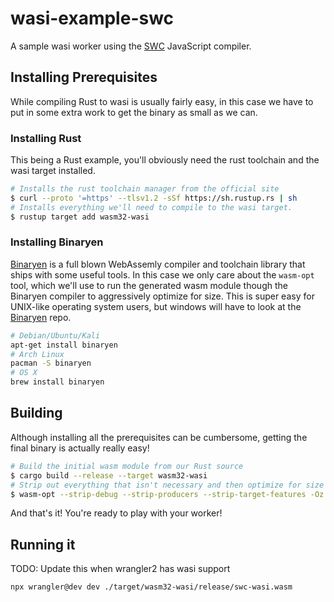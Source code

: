 # wasi-example-swc

A sample wasi worker using the [SWC](https://swc.rs) JavaScript compiler.

## Installing Prerequisites

While compiling Rust to wasi is usually fairly easy, in this case we have to put in some extra work to get the binary as small as we can.

### Installing Rust

This being a Rust example, you'll obviously need the rust toolchain and the wasi target installed.

```bash
# Installs the rust toolchain manager from the official site
$ curl --proto '=https' --tlsv1.2 -sSf https://sh.rustup.rs | sh
# Installs everything we'll need to compile to the wasi target.
$ rustup target add wasm32-wasi
```

### Installing Binaryen

[Binaryen](https://github.com/WebAssembly/binaryen) is a full blown WebAssemly compiler and toolchain library that ships with some useful tools. In this case we only care about the `wasm-opt` tool, which we'll use to run the generated wasm module though the Binaryen compiler to aggressively optimize for size. This is super easy for UNIX-like operating system users, but windows will have to look at the [Binaryen](https://github.com/WebAssembly/binaryen) repo.

```bash
# Debian/Ubuntu/Kali
apt-get install binaryen
# Arch Linux
pacman -S binaryen
# OS X
brew install binaryen
```

## Building

Although installing all the prerequisites can be cumbersome, getting the final binary is actually really easy!

```bash
# Build the initial wasm module from our Rust source
$ cargo build --release --target wasm32-wasi
# Strip out everything that isn't necessary and then optimize for size
$ wasm-opt --strip-debug --strip-producers --strip-target-features -Oz ./target/wasm32-wasi/release/swc-wasi.wasm --output ./target/wasm32-wasi/release/swc-wasi.wasm
```

And that's it! You're ready to play with your worker!

## Running it

TODO: Update this when wrangler2 has wasi support

`npx wrangler@dev dev ./target/wasm32-wasi/release/swc-wasi.wasm`

